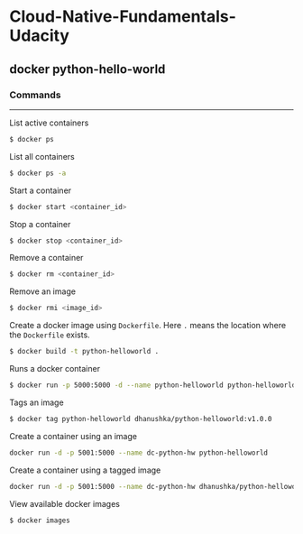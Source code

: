 # Cloud-Native-Fundamentals-Udacity

## docker python-hello-world

### Commands
---

List active containers

```bash
$ docker ps
```

List all containers

```bash
$ docker ps -a
```

Start a container
```bash
$ docker start <container_id>
```

Stop a container
```bash
$ docker stop <container_id>
```

Remove a container
```bash
$ docker rm <container_id>
```

Remove an image
```bash
$ docker rmi <image_id>
```

Create a docker image using `Dockerfile`. Here `.` means the location where the `Dockerfile` exists.
```bash
$ docker build -t python-helloworld .
```

Runs a docker container
```bash
$ docker run -p 5000:5000 -d --name python-helloworld python-helloworld
```

Tags an image
```bash
$ docker tag python-helloworld dhanushka/python-helloworld:v1.0.0
```
Create a container using an image
```bash
docker run -d -p 5001:5000 --name dc-python-hw python-helloworld
```

Create a container using a tagged image
```bash
docker run -d -p 5001:5000 --name dc-python-hw dhanushka/python-helloworld:v1.0.0
```

View available docker images
```bash
$ docker images
```
